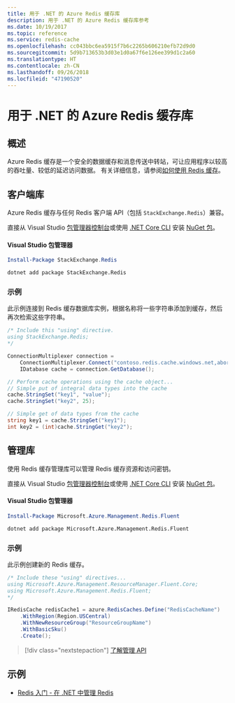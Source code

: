 ```yaml
---
title: 用于 .NET 的 Azure Redis 缓存库
description: 用于 .NET 的 Azure Redis 缓存库参考
ms.date: 10/19/2017
ms.topic: reference
ms.service: redis-cache
ms.openlocfilehash: cc043bbc6ea5915f7b6c2265b606210efb72d9d0
ms.sourcegitcommit: 5d9b713653b3d03e1d0a67f6e126ee399d1c2a60
ms.translationtype: HT
ms.contentlocale: zh-CN
ms.lasthandoff: 09/26/2018
ms.locfileid: "47190520"
---
```

# <a name="azure-redis-cache-libraries-for-net"></a>用于 .NET 的 Azure Redis 缓存库

## <a name="overview"></a>概述

Azure Redis 缓存是一个安全的数据缓存和消息传送中转站，可让应用程序以较高的吞吐量、较低的延迟访问数据。  有关详细信息，请参阅[如何使用 Redis 缓存](https://docs.microsoft.com/azure/redis-cache/cache-dotnet-how-to-use-azure-redis-cache)。

## <a name="client-library"></a>客户端库

Azure Redis 缓存与任何 Redis 客户端 API（包括 `StackExchange.Redis`）兼容。

直接从 Visual Studio [包管理器控制台][PackageManager]或使用 [.NET Core CLI][DotNetCLI] 安装 [NuGet 包](https://www.nuget.org/packages/StackExchange.Redis)。

#### <a name="visual-studio-package-manager"></a>Visual Studio 包管理器

```powershell
Install-Package StackExchange.Redis
```

```bash
dotnet add package StackExchange.Redis
```

### <a name="example"></a>示例

此示例连接到 Redis 缓存数据库实例，根据名称将一些字符串添加到缓存，然后再次检索这些字符串。

```csharp
/* Include this "using" directive.
using StackExchange.Redis;
*/

ConnectionMultiplexer connection = 
    ConnectionMultiplexer.Connect("contoso.redis.cache.windows.net,abortConnect=false,ssl=true,password=...");
    IDatabase cache = connection.GetDatabase();

// Perform cache operations using the cache object...
// Simple put of integral data types into the cache
cache.StringSet("key1", "value");
cache.StringSet("key2", 25);

// Simple get of data types from the cache
string key1 = cache.StringGet("key1");
int key2 = (int)cache.StringGet("key2");
```

## <a name="management-library"></a>管理库

使用 Redis 缓存管理库可以管理 Redis 缓存资源和访问密钥。

直接从 Visual Studio [包管理器控制台][PackageManager]或使用 [.NET Core CLI][DotNetCLI] 安装 [NuGet 包](https://www.nuget.org/packages/Microsoft.Azure.Management.Redis.Fluent)。

#### <a name="visual-studio-package-manager"></a>Visual Studio 包管理器

```powershell
Install-Package Microsoft.Azure.Management.Redis.Fluent
```

```bash
dotnet add package Microsoft.Azure.Management.Redis.Fluent
```

### <a name="example"></a>示例

此示例创建新的 Redis 缓存。

```csharp
/* Include these "using" directives...
using Microsoft.Azure.Management.ResourceManager.Fluent.Core;
using Microsoft.Azure.Management.Redis.Fluent;
*/

IRedisCache redisCache1 = azure.RedisCaches.Define("RedisCacheName")
    .WithRegion(Region.USCentral)
    .WithNewResourceGroup("ResourceGroupName")
    .WithBasicSku()
    .Create();
```

> [!div class="nextstepaction"]
> [了解管理 API](/dotnet/api/overview/azure/rediscache/management)


## <a name="samples"></a>示例

* [Redis 入门 - 在 .NET 中管理 Redis](https://github.com/Azure-Samples/redis-cache-dotnet-manage-cache)

[PackageManager]: https://docs.microsoft.com/nuget/tools/package-manager-console
[DotNetCLI]: https://docs.microsoft.com/dotnet/core/tools/dotnet-add-package
